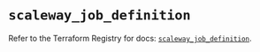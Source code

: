 # `scaleway_job_definition`

Refer to the Terraform Registry for docs: [`scaleway_job_definition`](https://registry.terraform.io/providers/scaleway/scaleway/2.57.0/docs/resources/job_definition).

